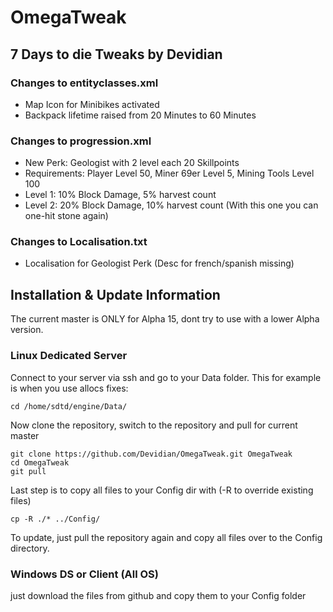 # OmegaTweak
## 7 Days to die Tweaks by Devidian

### Changes to entityclasses.xml

* Map Icon for Minibikes activated
* Backpack lifetime raised from 20 Minutes to 60 Minutes

### Changes to progression.xml
* New Perk: Geologist with 2 level each 20 Skillpoints
 * Requirements: Player Level 50, Miner 69er Level 5, Mining Tools Level 100
 * Level 1: 10% Block Damage,  5% harvest count
 * Level 2: 20% Block Damage, 10% harvest count (With this one you can one-hit stone again)

### Changes to Localisation.txt
* Localisation for Geologist Perk (Desc for french/spanish missing)

## Installation & Update Information
The current master is ONLY for Alpha 15, dont try to use with a lower Alpha version.
### Linux Dedicated Server

Connect to your server via ssh and go to your Data folder. This for example is when you use allocs fixes:

```
cd /home/sdtd/engine/Data/
```

Now clone the repository, switch to the repository and pull for current master

```
git clone https://github.com/Devidian/OmegaTweak.git OmegaTweak
cd OmegaTweak
git pull
```

Last step is to copy all files to your Config dir with (-R to override existing files)

```
cp -R ./* ../Config/
```

To update, just pull the repository again and copy all files over to the Config directory.

### Windows DS or Client (All OS)
just download the files from github and copy them to your Config folder
